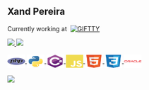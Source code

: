 ## Xand Pereira

Currently working at &nbsp;<a href="https://github.com/Direct-Shopping-Giftty" title="@Giftty">![GIFTTY](https://avatars.githubusercontent.com/u/101982493?s=20&v=4)</a>

<div>
  <a href="https://github.com/XandP">
  <img height="180em" src="https://github-readme-stats.vercel.app/api?username=XandP&count_private=true&show_icons=true&theme=omni&include_all_commits=true"/>
  <img height="180em" src="https://github-readme-stats.vercel.app/api/top-langs/?username=XandP&layout=compact&langs_count=7&theme=omni&count_private=true&include_all_commits=true"/>
</div>

 <!-- skills -->
<div style="display: inline_block"><br>
  <img align="center" alt="XandP-Php" height="30" width="40" src="https://raw.githubusercontent.com/devicons/devicon/master/icons/php/php-original.svg">
  <img align="center" alt="XandP-Python" height="30" width="40" src="https://raw.githubusercontent.com/devicons/devicon/master/icons/python/python-original.svg">
  <img align="center" alt="XandP-CSharp" height="30" width="40" src="https://raw.githubusercontent.com/devicons/devicon/master/icons/csharp/csharp-original.svg">
  <img align="center" alt="XandP-JS" height="30" width="40" src="https://raw.githubusercontent.com/devicons/devicon/master/icons/javascript/javascript-plain.svg">
  <img align="center" alt="XandP-HTML" height="30" width="40" src="https://raw.githubusercontent.com/devicons/devicon/master/icons/html5/html5-original.svg">
  <img align="center" alt="XandP-CSS" height="30" width="40" src="https://raw.githubusercontent.com/devicons/devicon/master/icons/css3/css3-original.svg"> 
  <img align="center" alt="XandP-ORACLE" height="30" width="40" src="https://raw.githubusercontent.com/devicons/devicon/master/icons/oracle/oracle-original.svg"> 
</div>
<!-- skills -->
 
 
<br>
<div>
<a href="https://www.linkedin.com/in/alexandre-pereira-4964ab170/" target="_blank"><img src="https://img.shields.io/badge/LinkedIn-0077B5?style=for-the-badge&logo=linkedin&logoColor=white" target="_blank"></a>
</div>
